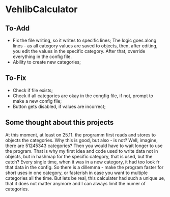 # VehlibCalculator
## To-Add
 - Fix the file writing, so it writes to specific lines;
    The logic goes along lines - as all category values are saved to objects, then, after editing, you edit the values in the specific category. After that, override everything in the config file. 
 - Ability to create new categories;

 ## To-Fix
 - Check if file exists;
 - Check if all categories are okay in the congfig file, if not, prompt to make a new config file;
 - Button gets disabled, if values are incorrect;

 ## Some thought about this projects
 At this moment, at least on 25.11. the programm first reads and stores to objects the categories. Why this is good, but also - is not? Well, imagine, there are 51245343 categories? Then you would have to wait longer to use the program. That is why my first idea and code used to write data not in objects, but in hashmap for the specific category, that is used, but the catch? Every single time, when it was in a new category, it had too look fr that data in the config. So there is a dillemma - make the program faster for short uses in one category, or fasterish in case you want to multiple categories all the time. But lets be real, this calculater had such a unique ue, that it does not matter anymore and I can always limit the numer of categories.


